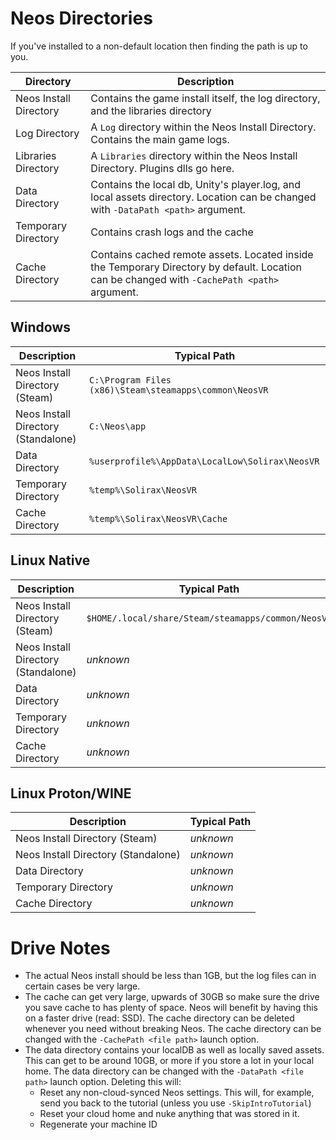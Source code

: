 # Neos Directories

If you've installed to a non-default location then finding the path is up to you.

| Directory | Description |
| --------- |------------ |
| Neos Install Directory | Contains the game install itself, the log directory, and the libraries directory | 
| Log Directory | A `Log` directory within the Neos Install Directory. Contains the main game logs. |
| Libraries Directory | A `Libraries` directory within the  Neos Install Directory. Plugins dlls go here.
| Data Directory | Contains the local db, Unity's player.log, and local assets directory. Location can be changed with `-DataPath <path>` argument. |
| Temporary Directory | Contains crash logs and the cache |
| Cache Directory | Contains cached remote assets. Located inside the Temporary Directory by default. Location can be changed with `-CachePath <path>` argument. |

## Windows

| Description | Typical Path |
| ----------- | ------------ |
| Neos Install Directory (Steam) | `C:\Program Files (x86)\Steam\steamapps\common\NeosVR` |
| Neos Install Directory (Standalone) | `C:\Neos\app` |
| Data Directory | `%userprofile%\AppData\LocalLow\Solirax\NeosVR` |
| Temporary Directory | `%temp%\Solirax\NeosVR` |
| Cache Directory | `%temp%\Solirax\NeosVR\Cache` |


## Linux Native

| Description | Typical Path |
| ----------- | ------------ |
| Neos Install Directory (Steam) | `$HOME/.local/share/Steam/steamapps/common/NeosVR` |
| Neos Install Directory (Standalone) | *unknown* |
| Data Directory | *unknown* |
| Temporary Directory | *unknown* |
| Cache Directory |*unknown* |

## Linux Proton/WINE

| Description | Typical Path |
| ----------- | ------------ |
| Neos Install Directory (Steam) | *unknown* |
| Neos Install Directory (Standalone) | *unknown* |
| Data Directory | *unknown* |
| Temporary Directory | *unknown* |
| Cache Directory |*unknown* |

# Drive Notes

- The actual Neos install should be less than 1GB, but the log files can in certain cases be very large.
- The cache can get very large, upwards of 30GB so make sure the drive you save cache to has plenty of space. Neos will benefit by having this on a faster drive (read: SSD). The cache directory can be deleted whenever you need without breaking Neos. The cache directory can be changed with the `-CachePath <file path>` launch option.
- The data directory contains your localDB as well as locally saved assets. This can get to be around 10GB, or more if you store a lot in your local home. The data directory can be changed with the `-DataPath <file path>` launch option. Deleting this will:
  - Reset any non-cloud-synced Neos settings. This will, for example, send you back to the tutorial (unless you use `-SkipIntroTutorial`)
  - Reset your cloud home and nuke anything that was stored in it.
  - Regenerate your machine ID
